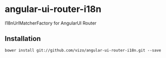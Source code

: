 angular-ui-router-i18n
======================

I18nUrlMatcherFactory for AngularUI Router

Installation
------------
```
bower install git://github.com/vizo/angular-ui-router-i18n.git --save
```
